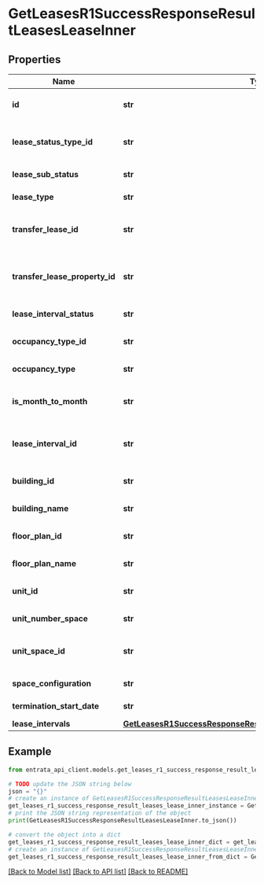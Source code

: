 # GetLeasesR1SuccessResponseResultLeasesLeaseInner


## Properties

Name | Type | Description | Notes
------------ | ------------- | ------------- | -------------
**id** | **str** | Unique identifier for the lease | 
**lease_status_type_id** | **str** | ID representing the lease status type | 
**lease_sub_status** | **str** | Sub-status of the lease | 
**lease_type** | **str** | Type of the lease | 
**transfer_lease_id** | **str** | ID representing the transfer lease | 
**transfer_lease_property_id** | **str** | ID representing the transfer lease property | 
**lease_interval_status** | **str** | Status of the lease interval | 
**occupancy_type_id** | **str** | ID for the occupancy type | 
**occupancy_type** | **str** | Type of occupancy | 
**is_month_to_month** | **str** | Indicates if the lease is month to month | 
**lease_interval_id** | **str** | Unique identifier for the lease interval | 
**building_id** | **str** | Unique identifier for the building | 
**building_name** | **str** | Name of the building | 
**floor_plan_id** | **str** | Unique identifier for the floor plan | 
**floor_plan_name** | **str** | Name of the floor plan | 
**unit_id** | **str** | Unique identifier for the unit | 
**unit_number_space** | **str** | Unit number or space | 
**unit_space_id** | **str** | ID representing the unit space | 
**space_configuration** | **str** | Configuration of the space | 
**termination_start_date** | **str** | Start date for termination | 
**lease_intervals** | [**GetLeasesR1SuccessResponseResultLeasesLeaseInnerLeaseIntervals**](GetLeasesR1SuccessResponseResultLeasesLeaseInnerLeaseIntervals.md) |  | [optional] 

## Example

```python
from entrata_api_client.models.get_leases_r1_success_response_result_leases_lease_inner import GetLeasesR1SuccessResponseResultLeasesLeaseInner

# TODO update the JSON string below
json = "{}"
# create an instance of GetLeasesR1SuccessResponseResultLeasesLeaseInner from a JSON string
get_leases_r1_success_response_result_leases_lease_inner_instance = GetLeasesR1SuccessResponseResultLeasesLeaseInner.from_json(json)
# print the JSON string representation of the object
print(GetLeasesR1SuccessResponseResultLeasesLeaseInner.to_json())

# convert the object into a dict
get_leases_r1_success_response_result_leases_lease_inner_dict = get_leases_r1_success_response_result_leases_lease_inner_instance.to_dict()
# create an instance of GetLeasesR1SuccessResponseResultLeasesLeaseInner from a dict
get_leases_r1_success_response_result_leases_lease_inner_from_dict = GetLeasesR1SuccessResponseResultLeasesLeaseInner.from_dict(get_leases_r1_success_response_result_leases_lease_inner_dict)
```
[[Back to Model list]](../README.md#documentation-for-models) [[Back to API list]](../README.md#documentation-for-api-endpoints) [[Back to README]](../README.md)


